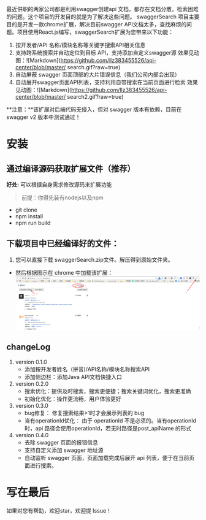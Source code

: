 最近供职的两家公司都是利用swagger创建api 文档，都存在文档分散，检索困难的问题。这个项目的开发目的就是为了解决这些问题。
swaggerSearch 项目主要目的是开发一款chrome扩展，解决目前swagger API文档太多，查找麻烦的问题。项目使用React.js编写，swaggerSearch扩展为您带来以下功能：
1. 按开发者/API 名称/模块名称等关键字搜索API相关信息
1. 支持跨系统搜索并自动定位到目标 API，支持添加自定义swagger源
    效果见动图：![Markdown](https://github.com/llz383455526/api-center/blob/master/ search.gif?raw=true)
1. 自动屏蔽 swagger 页面顶部的大片错误信息（我们公司内部会出现）
1. 自动展开swagger页面API列表，支持利用自带搜索在当前页面进行检索
    效果见动图：![Markdown](https://github.com/llz383455526/api-center/blob/master/ search2.gif?raw=true)

**注意：**该扩展对后端代码无侵入，但对 swagger 版本有依赖，目前在swagger v2 版本中测试通过！

# 安装
## 通过编译源码获取扩展文件（推荐）
**好处:** 可以根据自身需求修改源码来扩展功能
> 前提：你得先装有nodejs以及npm
- git clone
- npm install
- npm run build

## 下载项目中已经编译好的文件：
1. 您可以直接下载 swaggerSearch.zip文件。解压得到原始文件夹。

- 然后根据图示在 chrome 中加载该扩展：
![Markdown](https://github.com/llz383455526/api-center/blob/master/install%20instructions.png?raw=true)

## changeLog
1. version 0.1.0
    - 添加按开发者姓名（拼音)/API名称/模块名称搜索API
    - 添加侧边栏：添加Java API文档快捷入口
1. version 0.2.0
    - 搜索优化：提供及时搜索，搜索更便捷；搜索关键词优化，搜索更准确
    - 初始化优化：操作更流畅，用户体验更好
1. version 0.3.0
    - bug修复： 修复搜索结果>1时才会展示列表的 bug
    - 当有operationId优化： 由于 operationId 不是必须的。当有operationId 时，api 路径会使用operationId，若无时路径是post_apiName 的形式
1. version 0.4.0
    - 去除 swagger 页面的报错信息
    - 支持自定义添加 swagger 地址源
    - 自动监听 swagger 页面，页面加载完成后展开 api 列表，便于在当前页面进行搜索。

# 写在最后
如果对您有帮助，欢迎star，欢迎提 Issue！
    
